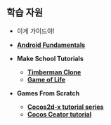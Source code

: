 ## 학습 자원
* 이게 가이드야!
* [__Android Fundamentals__](https://developer.android.com/guide/components/fundamentals.html)


* __Make School Tutorials__
  * [__Timberman Clone__](https://www.makeschool.com/online-courses/tutorials/build-a-clone-of-timberman-in-c-with-cocos2d-x-and-cocos-studio/getting-started)
  * [__Game of Life__](https://www.makeschool.com/online-courses/tutorials/learn-cocos-studio-and-c-by-building-the-game-of-life/what-game-of-life)


* __Games From Scratch__
  * [__Cocos2d-x tutorial series__](http://www.gamefromscratch.com/page/cocos2d-x-CPP-Game-Programming-Tutorial-Series.aspx)
  * [__Cocos Ceator tutorial__](https://www.youtube.com/watch?v=49AC6HD1Bi0)
